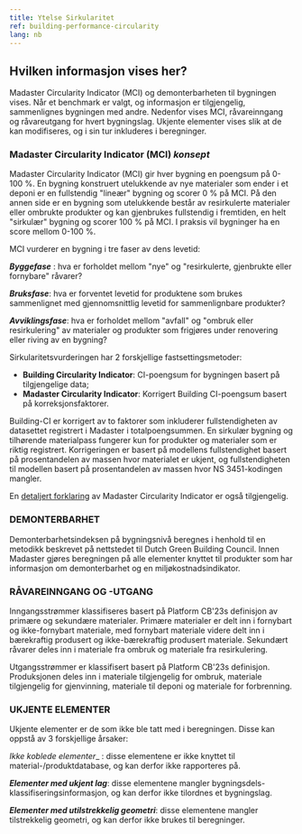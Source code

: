 ```yaml
---
title: Ytelse Sirkularitet
ref: building-performance-circularity
lang: nb
---
```


## Hvilken informasjon vises her?
Madaster Circularity Indicator (MCI) og demonterbarheten til bygningen vises. Når et benchmark er valgt, og informasjon er tilgjengelig, sammenlignes bygningen med andre. Nedenfor vises MCI, råvareinngang og råvareutgang for hvert bygningslag. Ukjente elementer vises slik at de kan modifiseres, og i sin tur inkluderes i beregninger.

### Madaster Circularity Indicator (MCI) _konsept_
Madaster Circularity Indicator (MCI) gir hver bygning en poengsum på 0-100 %. En bygning konstruert utelukkende av nye materialer som ender i et deponi er en fullstendig "lineær" bygning og scorer 0 % på MCI. På den annen side er en bygning som utelukkende består av resirkulerte materialer eller ombrukte produkter og kan gjenbrukes fullstendig i fremtiden, en helt "sirkulær" bygning og scorer 100 % på MCI. I praksis vil bygninger ha en score mellom 0-100 %.

MCI vurderer en bygning i tre faser av dens levetid:

__*Byggefase*__ : hva er forholdet mellom "nye" og "resirkulerte, gjenbrukte eller fornybare" råvarer?

__*Bruksfase*__: hva er forventet levetid for produktene som brukes sammenlignet med gjennomsnittlig levetid for sammenlignbare produkter?

__*Avviklingsfase*__: hva er forholdet mellom "avfall" og "ombruk eller resirkulering" av materialer og produkter som frigjøres under renovering eller riving av en bygning?


Sirkularitetsvurderingen har 2 forskjellige fastsettingsmetoder:

- **Building Circularity Indicator**: CI-poengsum for bygningen basert på tilgjengelige data;
- **Madaster Circularity Indicator**: Korrigert Building CI-poengsum basert på korreksjonsfaktorer.

Building-CI er korrigert av to faktorer som inkluderer fullstendigheten av datasettet registrert i Madaster i totalpoengsummen. En sirkulær bygning og tilhørende materialpass fungerer kun for produkter og materialer som er riktig registrert. Korrigeringen er basert på modellens fullstendighet basert på prosentandelen av massen hvor materialet er ukjent, og fullstendigheten til modellen basert på prosentandelen av massen hvor NS 3451-kodingen mangler.

En <a href="/files/no/Madaster - Circularity Indicator explained_NO.pdf" target="_blank">detaljert forklaring</a> av Madaster Circularity Indicator er også tilgjengelig.

### DEMONTERBARHET
Demonterbarhetsindeksen på bygningsnivå beregnes i henhold til en metodikk beskrevet på nettstedet til Dutch Green Building Council.
Innen Madaster gjøres beregningen på alle elementer knyttet til produkter som har informasjon om demonterbarhet og en miljøkostnadsindikator.

### RÅVAREINNGANG OG -UTGANG
Inngangsstrømmer klassifiseres basert på Platform CB'23s definisjon av primære og sekundære materialer. Primære materialer er delt inn i fornybart og ikke-fornybart materiale, med fornybart materiale videre delt inn i bærekraftig produsert og ikke-bærekraftig produsert materiale. Sekundært råvarer deles inn i materiale fra ombruk og materiale fra resirkulering.

Utgangsstrømmer er klassifisert basert på Platform CB'23s definisjon. Produksjonen deles inn i materiale tilgjengelig for ombruk, materiale tilgjengelig for gjenvinning, materiale til deponi og materiale for forbrenning.

### UKJENTE ELEMENTER
Ukjente elementer er de som ikke ble tatt med i beregningen. Disse kan oppstå av 3 forskjellige årsaker:

_*Ikke koblede elementer*__ : disse elementene er ikke knyttet til material-/produktdatabase, og kan derfor ikke rapporteres på.

__*Elementer med ukjent lag*__: disse elementene mangler bygningsdels-klassifiseringsinformasjon, og kan derfor ikke tilordnes et bygningslag.

__*Elementer med utilstrekkelig geometri*__: disse elementene mangler tilstrekkelig geometri, og kan derfor ikke brukes til beregninger.
